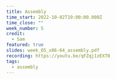 ```yaml
---
title: Assembly
time_start: 2022-10-02T19:00:00.000Z
time_close: ""
week_number: 5
credit:
  - Sam
featured: true
slides: week_05_x86-64_assembly.pdf
recording: https://youtu.be/qFZqj1zEXT0
tags:
  - assembly
---
```

